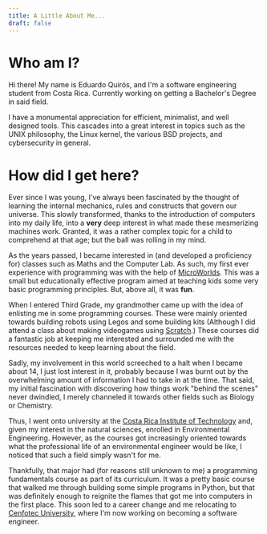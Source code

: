 ```yaml
---
title: A Little About Me...
draft: false
---
```


# Who am I?
Hi there! My name is Eduardo Quirós, and I'm a software engineering student from Costa Rica. Currently working on getting a Bachelor's Degree in said field.

I have a monumental appreciation for efficient, minimalist, and well designed tools. This cascades into a great interest in topics such as the UNIX philosophy, the Linux kernel, the various BSD projects, and cybersecurity in general.

# How did I get here?
Ever since I was young, I've always been fascinated by the thought of learning the internal mechanics, rules and constructs that govern our universe. This slowly transformed, thanks to the introduction of computers into my daily life, into a **very** deep interest in what made these mesmerizing machines work. Granted, it was a rather complex topic for a child to comprehend at that age; but the ball was rolling in my mind.

As the years passed, I became interested in (and developed a proficiency for) classes such as Maths and the Computer Lab. As such, my first ever experience with programming was with the help of [MicroWorlds](https://en.wikipedia.org/wiki/MicroWorlds). This was a small but educationally effective program aimed at teaching kids some very basic programming principles. But, above all, it was **fun**.

When I entered Third Grade, my grandmother came up with the idea of enlisting me in some programming courses. These were mainly oriented towards building robots using Legos and some building kits (Although I did attend a class about making videogames using [Scratch](https://en.wikipedia.org/wiki/Scratch_(programming_language)).) These courses did a fantastic job at keeping me interested and surrounded me with the resources needed to keep learning about the field.

Sadly, my involvement in this world screeched to a halt when I became about 14, I just lost interest in it, probably because I was burnt out by the overwhelming amount of information I had to take in at the time. That said, my initial fascination with discovering how things work "behind the scenes" never dwindled, I merely channeled it towards other fields such as Biology or Chemistry.

Thus, I went onto university at the [Costa Rica Institute of Technology](https://www.tec.ac.cr/) and, given my interest in the natural sciences, enrolled in Environmental Engineering. However, as the courses got increasingly oriented towards what the professional life of an environmental engineer would be like, I noticed that such a field simply wasn't for me.

Thankfully, that major had (for reasons still unknown to me) a programming fundamentals course as part of its curriculum. It was a pretty basic course that walked me through building some simple programs in Python, but that was definitely enough to reignite the flames that got me into computers in the first place. This soon led to a career change and me relocating to [Cenfotec University](https://www.ucenfotec.ac.cr/), where I'm now working on becoming a software engineer.
